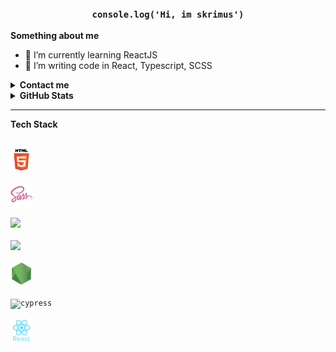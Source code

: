 <h3 align="center"> <code>console.log('Hi, im skrimus')</code></h3>

**Something about me**

<ul>
  <li> 🔭 I’m currently learning ReactJS
<li> 🌱 I’m writing code in React, Typescript, SCSS
</ul>

<details><summary><b>Contact me</b></summary>
    <ul>
        <li><strong>Discord: </strong> <code>skrimuś💨#0001</code></li>
        <li><strong>E-mail: </strong> <code>michalikkontakt@gmail.com</code></li>
    </ul>
</details>
<details> <summary> <b> GitHub Stats </b> </summary>
  
![Anurag's GitHub stats](https://github-readme-stats.vercel.app/api?username=skrimusss&show_icons=true)
  
[![Top Langs](https://github-readme-stats.vercel.app/api/top-langs/?username=skrimusss&layout=compact)](https://github.com/anuraghazra/github-readme-stats)
  
</details>

---

**Tech Stack**

<code>
<img src="https://raw.githubusercontent.com/devicons/devicon/master/icons/html5/html5-original-wordmark.svg" height="35"/>

<img src="https://raw.githubusercontent.com/devicons/devicon/master/icons/sass/sass-original.svg" height="35"/>

<img src="https://upload.wikimedia.org/wikipedia/commons/4/4c/Typescript_logo_2020.svg" height="35">

<img src="https://www.vectorlogo.zone/logos/git-scm/git-scm-icon.svg" height="35"/>

<img src="https://raw.githubusercontent.com/github/explore/80688e429a7d4ef2fca1e82350fe8e3517d3494d/topics/nodejs/nodejs.png" height="35"/>
 
<img src="https://raw.githubusercontent.com/simple-icons/simple-icons/6e46ec1fc23b60c8fd0d2f2ff46db82e16dbd75f/icons/cypress.svg" alt="cypress" width="35" height="35"/>

<img src="https://raw.githubusercontent.com/devicons/devicon/master/icons/react/react-original-wordmark.svg" alt="react" width="35"/>

</code>
